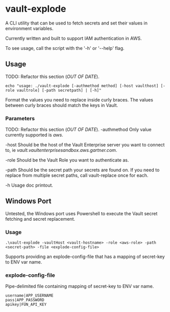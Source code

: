 # vault-explode

A CLI utility that can be used to fetch secrets and set their values in
environment variables.  

Currently written and built to support IAM authentication in AWS. 

To see usage, call the script with the '-h' or '--help' flag. 


## Usage
TODO: Refactor this section (*OUT OF DATE*).
````
echo "usage: ./vault-explode [-authmethod method] [-host vaulthost] [-role vaultrole] [-path secretpath] | [-h]"
````

Format the values you need to replace inside curly braces. The values between curly braces should 
match the keys in Vault. 

### Parameters
TODO: Refactor this section (*OUT OF DATE*).
-authmethod 
Only value currently supported is _aws_.

-host
Should be the host of the Vault Enterprise server you want to connect to, ie _vault.vaultenterprisesandbox.aws.gartner.com_.

-role
Should be the Vault Role you want to authenticate as. 

-path
Should be the secret path your secrets are found on. If you need to replace from multiple 
secret paths, call vault-replace once for each. 

-h
Usage doc printout.



## Windows Port

Untested, the Windows port uses Powershell to execute the Vault secret fetching 
and secret replacement. 

### Usage

````
.\vault-explode -vaultHost <vault-hostname> -role <aws-role> -path <secret-path> -file <explode-config-file>
````

Supports providing an explode-config-file that has a mapping of secret-key to 
ENV var name.


### explode-config-file

Pipe-delimited file containing mapping of secret-key to ENV var name.

````
username|APP_USERNAME
pass|APP_PASSWORD
apikey|FUN_API_KEY
````
